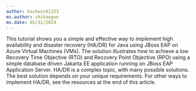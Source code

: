 ```yaml
---
author: backwind1233
ms.author: zhihaoguo
ms.date: 05/31/2024
---
```


This tutorial shows you a simple and effective way to implement high availability and disaster recovery (HA/DR) for Java using JBoss EAP on Azure Virtual Machines (VMs). The solution illustrates how to achieve a low Recovery Time Objective (RTO) and Recovery Point Objective (RPO) using a simple database driven Jakarta EE application running on JBoss EAP Application Server. HA/DR is a complex topic, with many possible solutions. The best solution depends on your unique requirements. For other ways to implement HA/DR, see the resources at the end of this article.
